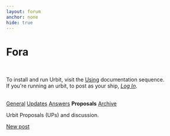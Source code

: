 ```yaml
---
layout: forum
anchor: none
hide: true
---
```


# Fora

<br />

To install and run Urbit, visit the [Using](https://urbit.org/docs/using)
documentation sequence.\
If you're running an urbit, to post as your ship, [_Log In_](/~~/).

<br />

<nav>
  <a class="subfora" href="../general">General</a>
  <a class="subfora" href="../updates">Updates</a>
  <a class="subfora" href="../answers">Answers</a>
  <b class="subfora active">Proposals</b>
  <a class="subfora" href="../archive">Archive</a>
</nav>

Urbit Proposals (UPs) and discussion.

<div class="link-next">
  <a href="./add">New post</a>
</div>

<br />

<div><list dataPath="./proposals/posts" dataPreview="true" dataType="post" sortBy="bump"></list></div>

<link rel="stylesheet" href="../main.css" />


